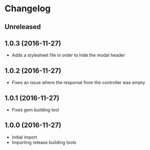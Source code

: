 # Changelog

## Unreleased



## 1.0.3 (2016-11-27)

 - Adds a stylesheet file in order to hide the modal header

## 1.0.2 (2016-11-27)

 - Fixes an issue where the response from the controller was empty

## 1.0.1 (2016-11-27)

 - Fixes gem building tool

## 1.0.0 (2016-11-27)

 - Initial import
 - Importing release building tools
